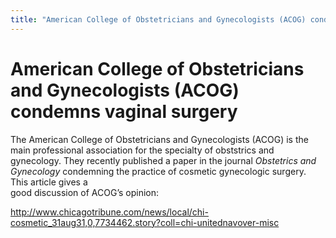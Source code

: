```yaml
---
title: "American College of Obstetricians and Gynecologists (ACOG) condemns vaginal surgery"
---
```


# American College of Obstetricians and Gynecologists (ACOG) condemns vaginal surgery

The American College of Obstetricians and Gynecologists (<span class="caps">ACOG</span>) is the main professional association for the specialty of obststrics and gynecology. They recently published a paper in the journal _Obstetrics and Gynecology_ condemning the practice of cosmetic gynecologic surgery. This article gives a  <br />
good discussion of <span class="caps">ACOG</span>&#8217;s opinion:  

http://www.chicagotribune.com/news/local/chi-cosmetic_31aug31,0,7734462.story?coll=chi-unitednavover-misc